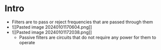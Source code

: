 # Intro

- Filters are to pass or reject frequencies that are passed through them
- ![[Pasted image 20240101170604.png]] 
- ![[Pasted image 20240101172038.png]] 
	- Passive filters are circuits that do not require any power for them to operate